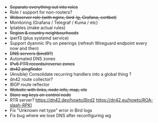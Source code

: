 - ~~Separate everything out into roles~~
- Role / support for non-routers?
- ~~Webserver role (with nginx, bird-lg, Grafana, certbot)~~
- Monitoring (Grafana / Telegraf / Kuma / etc)
- Iptables (make actual rules)
- ~~Region & country neighbourhoods~~
- iperf3 (plus systemd service)
- Support dyanmic IPs on peerings (refresh Wireguard endpoint every now and then)
- ~~DNS servers (bind9?)~~
- Automated DNS zones
- ~~IPv6 PTR records/reverse zones~~
- ~~dn42 pingfinder~~
- (Ansible) Consolidate recurring handlers into a global thing ?
- dn42 route collector?
- IBGP route reflector
- ~~Website with links, node info, map, etc~~
- ~~Store wg keys on control node~~
- RTR server? https://dn42.dev/howto/Bird2 https://dn42.eu/howto/ROA-slash-RPKI
- Fix "Unknown net type" error in Bird logs
- Fix bug where we lose DNS after reconfiguring wg
